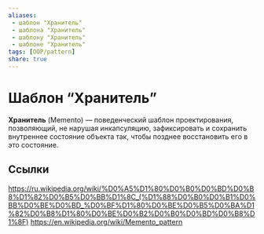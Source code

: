 ```yaml
---
aliases:
 - шаблон "Хранитель"
 - шаблона "Хранитель"
 - шаблону "Хранитель"
 - шаблоне "Хранитель"
tags: [OOP/pattern]
share: true
---
```

# Шаблон “Хранитель”
**Хранитель** (Memento) — поведенческий шаблон проектирования, позволяющий, не нарушая инкапсуляцию, зафиксировать и сохранить внутреннее состояние объекта так, чтобы позднее восстановить его в это состояние.

## Ссылки
https://ru.wikipedia.org/wiki/%D0%A5%D1%80%D0%B0%D0%BD%D0%B8%D1%82%D0%B5%D0%BB%D1%8C_(%D1%88%D0%B0%D0%B1%D0%BB%D0%BE%D0%BD_%D0%BF%D1%80%D0%BE%D0%B5%D0%BA%D1%82%D0%B8%D1%80%D0%BE%D0%B2%D0%B0%D0%BD%D0%B8%D1%8F)
https://en.wikipedia.org/wiki/Memento_pattern

